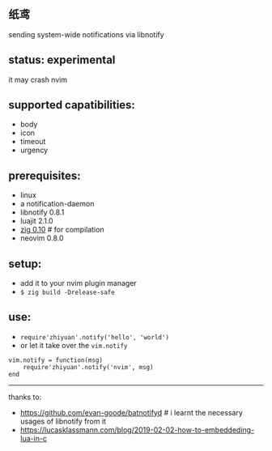 
纸鸢
---

sending system-wide notifications via libnotify

## status: experimental

it may crash nvim

## supported capatibilities:

* body
* icon
* timeout
* urgency

## prerequisites:

* linux
* a notification-daemon
* libnotify 0.8.1
* luajit 2.1.0
* [zig 0.10](https://ziglang.org/download) # for compilation
* neovim 0.8.0

## setup:

* add it to your nvim plugin manager
* `$ zig build -Drelease-safe`

## use:

* `require'zhiyuan'.notify('hello', 'world')`
* or let it take over the `vim.notify`

```
vim.notify = function(msg)
    require'zhiyuan'.notify('nvim', msg)
end
```

---

thanks to:
* https://github.com/evan-goode/batnotifyd # i learnt the necessary usages of libnotify from it
* https://lucasklassmann.com/blog/2019-02-02-how-to-embeddeding-lua-in-c

